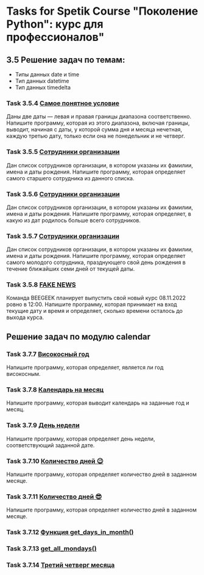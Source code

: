 # Tasks for Spetik Course "Поколение Python": курс для профессионалов"

## 3.5 Решение задач по темам:
* Типы данных date и time  
* Тип данных datetime  
* Тип данных timedelta

### Task 3.5.4 [Самое понятное условие](notebooks/Python_Pro_3_5_4.ipynb)

Даны две даты — левая и правая границы диапазона соответственно. Напишите программу, которая из этого диапазона, включая границы, выводит, начиная с даты, у которой сумма дня и месяца нечетная, каждую третью дату, только если она не понедельник и не четверг.

### Task 3.5.5 [Сотрудники организации](notebooks/Python_Pro_3_5_5.ipynb)

Дан список сотрудников организации, в котором указаны их фамилии, имена и даты рождения. Напишите программу, которая определяет самого старшего сотрудника из данного списка.

### Task 3.5.6 [Сотрудники организации](notebooks/Python_Pro_3_5_6.ipynb)

Дан список сотрудников организации, в котором указаны их фамилии, имена и даты рождения. Напишите программу, которая определяет, в какую из дат родилось больше всего сотрудников.

### Task 3.5.7 [Сотрудники организации](notebooks/Python_Pro_3_5_7.ipynb)

Дан список сотрудников организации, в котором указаны их фамилии, имена и даты рождения. Напишите программу, которая определяет самого молодого сотрудника, празднующего свой день рождения в течение ближайших семи дней от текущей даты.

### Task 3.5.8 [FAKE NEWS](notebooks/Python_Pro_3_5_8.ipynb)

Команда BEEGEEK планирует выпустить свой новый курс 08.11.2022 ровно в 12:00. Напишите программу, которая принимает на вход текущие дату и время и определяет, сколько времени осталось до выхода курса.

## Решение задач по модулю calendar

### Task 3.7.7 [Високосный год](notebooks/Python_Pro_3_7_7.ipynb)

Напишите программу, которая определяет, является ли год високосным.

### Task 3.7.8 [Календарь на месяц](notebooks/Python_Pro_3_7_8.ipynb)

Напишите программу, которая выводит календарь на заданные год и месяц.

### Task 3.7.9 [День недели](notebooks/Python_Pro_3_7_9.ipynb)

Напишите программу, которая определяет день недели, соответствующий заданной дате.

### Task 3.7.10 [Количество дней 😉](notebooks/Python_Pro_3_7_10.ipynb)

Напишите программу, которая определяет количество дней в заданном месяце.

### Task 3.7.11 [Количество дней 😎](notebooks/Python_Pro_3_7_11.ipynb)

Напишите программу, которая определяет количество дней в заданном месяце.

### Task 3.7.12 [Функция get_days_in_month()](notebooks/Python_Pro_3_7_12.ipynb)

### Task 3.7.13 [get_all_mondays()](notebooks/Python_Pro_3_7_13.ipynb)

### Task 3.7.14 [Третий четверг месяца](notebooks/Python_Pro_3_7_14.ipynb)